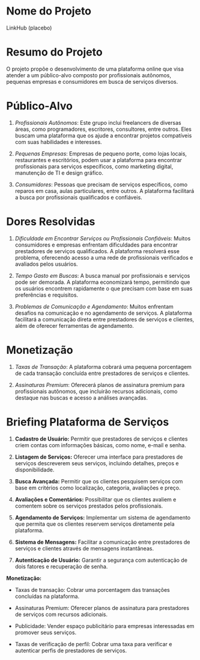 # Nome do Projeto

LinkHub (placebo)

# Resumo do Projeto

O projeto propõe o desenvolvimento de uma plataforma online que visa atender a um público-alvo composto por profissionais autônomos, pequenas empresas e consumidores em busca de serviços diversos. 

# Público-Alvo

1. *Profissionais Autônomos*: Este grupo inclui freelancers de diversas áreas, como programadores, escritores, consultores, entre outros. Eles buscam uma plataforma que os ajude a encontrar projetos compatíveis com suas habilidades e interesses. 

2. *Pequenas Empresas*: Empresas de pequeno porte, como lojas locais, restaurantes e escritórios, podem usar a plataforma para encontrar profissionais para serviços específicos, como marketing digital, manutenção de TI e design gráfico. 

3. *Consumidores*: Pessoas que precisam de serviços específicos, como reparos em casa, aulas particulares, entre outros. A plataforma facilitará a busca por profissionais qualificados e confiáveis. 

# Dores Resolvidas

1. *Dificuldade em Encontrar Serviços ou Profissionais Confiáveis*: Muitos consumidores e empresas enfrentam dificuldades para encontrar prestadores de serviços qualificados. A plataforma resolverá esse problema, oferecendo acesso a uma rede de profissionais verificados e avaliados pelos usuários. 

2. *Tempo Gasto em Buscas*: A busca manual por profissionais e serviços pode ser demorada. A plataforma economizará tempo, permitindo que os usuários encontrem rapidamente o que precisam com base em suas preferências e requisitos. 

3. *Problemas de Comunicação e Agendamento*: Muitos enfrentam desafios na comunicação e no agendamento de serviços. A plataforma facilitará a comunicação direta entre prestadores de serviços e clientes, além de oferecer ferramentas de agendamento. 

# Monetização

1. *Taxas de Transação*: A plataforma cobrará uma pequena porcentagem de cada transação concluída entre prestadores de serviços e clientes. 

2. *Assinaturas Premium*: Oferecerá planos de assinatura premium para profissionais autônomos, que incluirão recursos adicionais, como destaque nas buscas e acesso a análises avançadas. 

# Briefing Plataforma de Serviços

1. **Cadastro de Usuário:** Permitir que prestadores de serviços e clientes criem contas com informações básicas, como nome, e-mail e senha. 

2. **Listagem de Serviços:** Oferecer uma interface para prestadores de serviços descreverem seus serviços, incluindo detalhes, preços e disponibilidade. 

3. **Busca Avançada:** Permitir que os clientes pesquisem serviços com base em critérios como localização, categoria, avaliações e preço. 

4. **Avaliações e Comentários:** Possibilitar que os clientes avaliem e comentem sobre os serviços prestados pelos profissionais. 

5. **Agendamento de Serviços:** Implementar um sistema de agendamento que permita que os clientes reservem serviços diretamente pela plataforma. 

6. **Sistema de Mensagens:** Facilitar a comunicação entre prestadores de serviços e clientes através de mensagens instantâneas. 

7. **Autenticação de Usuário:** Garantir a segurança com autenticação de dois fatores e recuperação de senha. 

**Monetização:** 

- Taxas de transação: Cobrar uma porcentagem das transações concluídas na plataforma. 

- Assinaturas Premium: Oferecer planos de assinatura para prestadores de serviços com recursos adicionais. 

- Publicidade: Vender espaço publicitário para empresas interessadas em promover seus serviços. 

- Taxas de verificação de perfil: Cobrar uma taxa para verificar e autenticar perfis de prestadores de serviços. 
